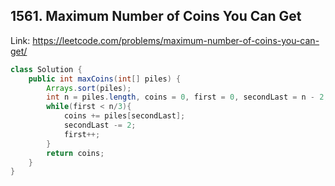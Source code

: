 ## 1561. Maximum Number of Coins You Can Get
Link: https://leetcode.com/problems/maximum-number-of-coins-you-can-get/

```java
class Solution {
    public int maxCoins(int[] piles) {
        Arrays.sort(piles);
        int n = piles.length, coins = 0, first = 0, secondLast = n - 2;
        while(first < n/3){
            coins += piles[secondLast];
            secondLast -= 2;
            first++;
        }
        return coins;
    }
}

```